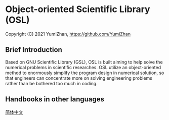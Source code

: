 # Object-oriented Scientific Library (OSL)

Copyright (C) 2021 YumiZhan, <https://github.com/YumiZhan>

## Brief Introduction

Based on GNU Scientific Library (GSL), OSL is built aiming to help solve the numerical problems in scientific researches. OSL utilize an object-oriented method to enormously simplify the program design in numerical solution, so that engineers can concentrate more on solving engineering problems rather than be bothered too much in coding.



## Handbooks in other languages

[简体中文](https://github.com/YumiZhan/OSL/blob/develop/README_zh_cn.md)

